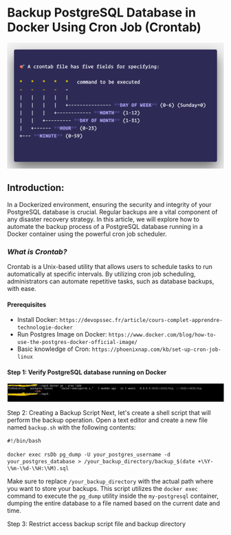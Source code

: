 # Backup PostgreSQL Database in Docker Using Cron Job (Crontab)

![My Image](crontab.png)


## Introduction:

In a Dockerized environment, ensuring the security and integrity of your PostgreSQL database is crucial. Regular backups are a vital component of any disaster recovery strategy. In this article, we will explore how to automate the backup process of a PostgreSQL database running in a Docker container using the powerful cron job scheduler.

### _What is Crontab?_

Crontab is a Unix-based utility that allows users to schedule tasks to run automatically at specific intervals. By utilizing cron job scheduling, administrators can automate repetitive tasks, such as database backups, with ease.

#### Prerequisites
- Install Docker: `https://devopssec.fr/article/cours-complet-apprendre-technologie-docker` 
- Run Postgres Image on Docker: `https://www.docker.com/blog/how-to-use-the-postgres-docker-official-image/` 
- Basic knowledge of Cron: `https://phoenixnap.com/kb/set-up-cron-job-linux`

#### Step 1: Verify PostgreSQL database running on Docker

![My Image](docker-pg.jpeg)

Step 2: Creating a Backup Script
Next, let's create a shell script that will perform the backup operation. Open a text editor and create a new file named `backup.sh` with the following contents:
```shell
#!/bin/bash

docker exec rsDb pg_dump -U your_postgres_username -d your_postgres_database > /your_backup_directory/backup_$(date +\%Y-\%m-\%d-\%H:\%M).sql
```

Make sure to replace `/your_backup_directory` with the actual path where you want to store your backups. This script utilizes the `docker exec` command to execute the `pg_dump` utility inside the `my-postgresql` container, dumping the entire database to a file named based on the current date and time.

Step 3: Restrict access backup script file and backup directory

